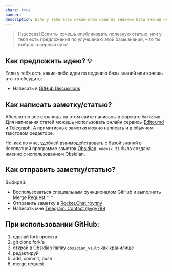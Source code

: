 ```yaml
---
share: true
banner: 
description: Если у тебя есть какие-либо идеи по ведению базы знаний или хочешь что-то обсудить. А может быть ты хочешь написать статью?
---
```


> [!success] 
>  Если ты хочешь опубликовать полезную статью, или у тебя есть предложения по улучшению этой базы знаний, – то ты выбрал:а верный путь!

## Как предложить идею? 💡
Если у тебя есть какие-либо идеи по ведению базы знаний или хочешь что-то обсудить: 
- Написать в [GitHub Discussions](https://github.com/vgy789/noemix21/discussions/)

## Как написать заметку/статью?
Абсолютно все страницы на этом сайте написаны в формате `Markdown`. 
Для написания статей можешь использовать онлайн сервисы [Editor.md](https://pandao.github.io/editor.md/en.html) и [Telegraph](https://telegra.ph/). А примитивные заметки можно написать и в обычном текстовом редакторе.

Но, как по мне, удобней взаимодействовать с базой знаний в бесплатной программе заметок [Obsidian](https://obsidian.md/). `noemix 21` была создана именно с использованием Obsidian.

## Как отправить заметку/статью?
Выбирай:
- Воспользоваться специальным функционалом GitHub и выполнить Merge Request `^_^`
- Отправить заметку в [Rocket.Chat группу](https://rocketchat-student.21-school.ru/channel/noemix-21)
- Написать мне [Telegram: Contact @vgy789](https://t.me/vgy789)

## При использовании GitHub:
1. сделай fork проекта
2. git clone fork’а
3. открой в Obsidian папку `obsidian_vault` как хранилище 
4. редактируй
5. add, commit, push
6. merge request
